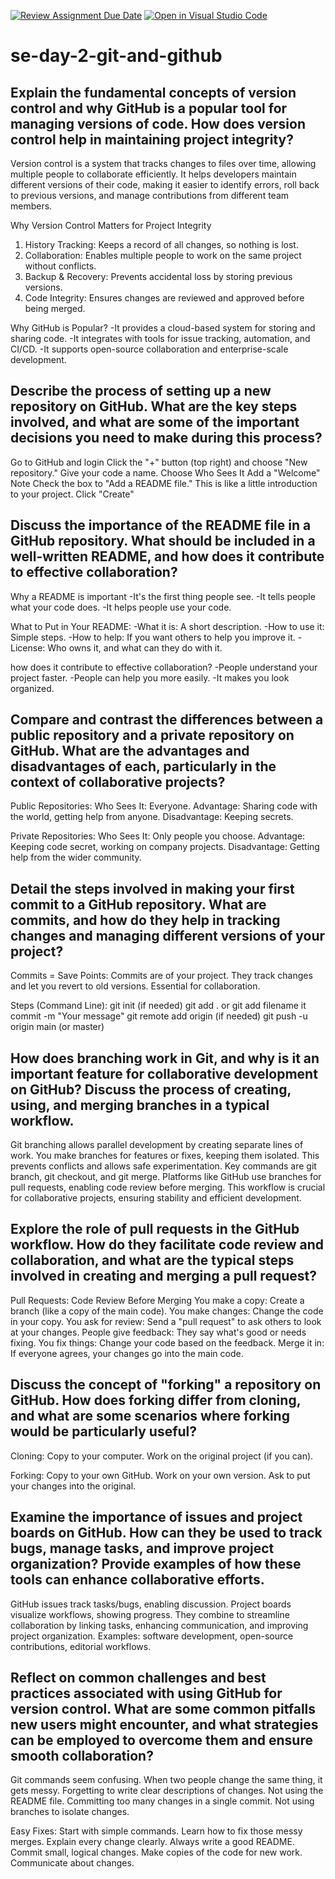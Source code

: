 [![Review Assignment Due Date](https://classroom.github.com/assets/deadline-readme-button-22041afd0340ce965d47ae6ef1cefeee28c7c493a6346c4f15d667ab976d596c.svg)](https://classroom.github.com/a/8wgCKhpZ)
[![Open in Visual Studio Code](https://classroom.github.com/assets/open-in-vscode-2e0aaae1b6195c2367325f4f02e2d04e9abb55f0b24a779b69b11b9e10269abc.svg)](https://classroom.github.com/online_ide?assignment_repo_id=18558632&assignment_repo_type=AssignmentRepo)
# se-day-2-git-and-github
## Explain the fundamental concepts of version control and why GitHub is a popular tool for managing versions of code. How does version control help in maintaining project integrity?
Version control is a system that tracks changes to files over time, allowing multiple people to collaborate efficiently. It helps developers maintain different versions of their code, making it easier to identify errors, roll back to previous versions, and manage contributions from different team members.

Why Version Control Matters for Project Integrity
1. History Tracking: Keeps a record of all changes, so nothing is lost.
2. Collaboration: Enables multiple people to work on the same project without conflicts.
3. Backup & Recovery: Prevents accidental loss by storing previous versions.
4. Code Integrity: Ensures changes are reviewed and approved before being merged.

Why GitHub is Popular?
-It provides a cloud-based system for storing and sharing code.
-It integrates with tools for issue tracking, automation, and CI/CD.
-It supports open-source collaboration and enterprise-scale development.


## Describe the process of setting up a new repository on GitHub. What are the key steps involved, and what are some of the important decisions you need to make during this process?
Go to GitHub and login
Click the "+" button (top right) and choose "New repository."
Give your code a name.
Choose Who Sees It
Add a "Welcome" Note
Check the box to "Add a README file." This is like a little introduction to your project.
Click "Create"

## Discuss the importance of the README file in a GitHub repository. What should be included in a well-written README, and how does it contribute to effective collaboration?
Why a README is important 
-It's the first thing people see.
-It tells people what your code does.
-It helps people use your code.

What to Put in Your README:
-What it is: A short description.
-How to use it: Simple steps.
-How to help: If you want others to help you improve it.
-License: Who owns it, and what can they do with it.

how does it contribute to effective collaboration?
 -People understand your project faster.
 -People can help you more easily.
 -It makes you look organized.


## Compare and contrast the differences between a public repository and a private repository on GitHub. What are the advantages and disadvantages of each, particularly in the context of collaborative projects?

Public Repositories:
Who Sees It: Everyone.
Advantage: Sharing code with the world, getting help from anyone.
Disadvantage: Keeping secrets.

Private Repositories:
Who Sees It: Only people you choose.
Advantage: Keeping code secret, working on company projects.
Disadvantage: Getting help from the wider community.

## Detail the steps involved in making your first commit to a GitHub repository. What are commits, and how do they help in tracking changes and managing different versions of your project?
Commits = Save Points:
 Commits are  of your project.
 They track changes and let you revert to old versions.
 Essential for collaboration.
 
Steps (Command Line):
git init (if needed)
git add . or git add filename
it commit -m "Your message"
git remote add origin <repo URL> (if needed)
git push -u origin main (or master)

## How does branching work in Git, and why is it an important feature for collaborative development on GitHub? Discuss the process of creating, using, and merging branches in a typical workflow.

Git branching allows parallel development by creating separate lines of work. You make branches for features or fixes, keeping them isolated. This prevents conflicts and allows safe experimentation. Key commands are git branch, git checkout, and git merge. Platforms like GitHub use branches for pull requests, enabling code review before merging. This workflow is crucial for collaborative projects, ensuring stability and efficient development.

## Explore the role of pull requests in the GitHub workflow. How do they facilitate code review and collaboration, and what are the typical steps involved in creating and merging a pull request?
Pull Requests: Code Review Before Merging
You make a copy: Create a branch (like a copy of the main code).
You make changes: Change the code in your copy.
You ask for review: Send a "pull request" to ask others to look at your changes.
People give feedback: They say what's good or needs fixing.
You fix things: Change your code based on the feedback.
Merge it in: If everyone agrees, your changes go into the main code.

## Discuss the concept of "forking" a repository on GitHub. How does forking differ from cloning, and what are some scenarios where forking would be particularly useful?
Cloning:
Copy to your computer.
Work on the original project (if you can).

Forking:
Copy to your own GitHub.
Work on your own version.
Ask to put your changes into the original.

## Examine the importance of issues and project boards on GitHub. How can they be used to track bugs, manage tasks, and improve project organization? Provide examples of how these tools can enhance collaborative efforts.
GitHub issues track tasks/bugs, enabling discussion. Project boards visualize workflows, showing progress. They combine to streamline collaboration by linking tasks, enhancing communication, and improving project organization. Examples: software development, open-source contributions, editorial workflows.

## Reflect on common challenges and best practices associated with using GitHub for version control. What are some common pitfalls new users might encounter, and what strategies can be employed to overcome them and ensure smooth collaboration?
Git commands seem confusing.
When two people change the same thing, it gets messy.
Forgetting to write clear descriptions of changes.
Not using the README file.
Committing too many changes in a single commit.
Not using branches to isolate changes.

Easy Fixes:
Start with simple commands.
Learn how to fix those messy merges.
Explain every change clearly.
Always write a good README.
Commit small, logical changes.
Make copies of the code for new work.
Communicate about changes.
